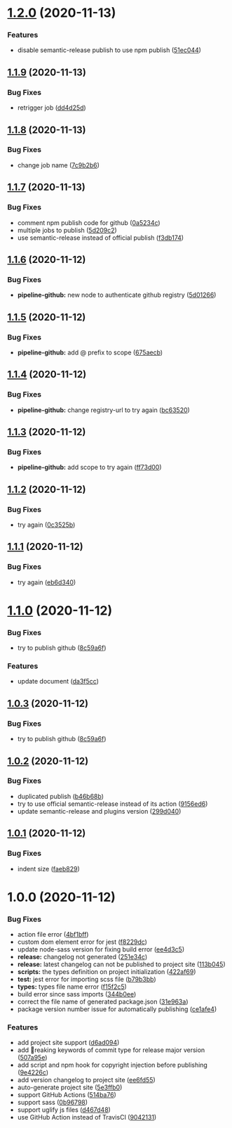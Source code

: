 # [1.2.0](https://github.com/bndynet/typescript-lib-starter/compare/v1.1.9...v1.2.0) (2020-11-13)


### Features

* disable semantic-release publish to use npm publish ([51ec044](https://github.com/bndynet/typescript-lib-starter/commit/51ec044fa56c7483a4d8e565923f7a7c1dac2362))

## [1.1.9](https://github.com/bndynet/typescript-lib-starter/compare/v1.1.8...v1.1.9) (2020-11-13)


### Bug Fixes

* retrigger job ([dd4d25d](https://github.com/bndynet/typescript-lib-starter/commit/dd4d25dff64d529f034fdb6c4e775b5f4dacab78))

## [1.1.8](https://github.com/bndynet/typescript-lib-starter/compare/v1.1.7...v1.1.8) (2020-11-13)


### Bug Fixes

* change job name ([7c9b2b6](https://github.com/bndynet/typescript-lib-starter/commit/7c9b2b6712a92bfa7326b56ee091bf86342c1c58))

## [1.1.7](https://github.com/bndynet/typescript-lib-starter/compare/v1.1.6...v1.1.7) (2020-11-13)


### Bug Fixes

* comment npm publish code for github ([0a5234c](https://github.com/bndynet/typescript-lib-starter/commit/0a5234cd347b692d36662ee79c29db6066c34024))
* multiple jobs to publish ([5d209c2](https://github.com/bndynet/typescript-lib-starter/commit/5d209c2c9bf09c93e40cade35e029761ac1a1d4f))
* use semantic-release instead of official publish ([f3db174](https://github.com/bndynet/typescript-lib-starter/commit/f3db17416d853ea25e99c3f00721a0d0605e7634))

## [1.1.6](https://github.com/bndynet/typescript-lib-starter/compare/v1.1.5...v1.1.6) (2020-11-12)


### Bug Fixes

* **pipeline-github:** new node to authenticate github registry ([5d01266](https://github.com/bndynet/typescript-lib-starter/commit/5d012666cf1a2b941f250f49ad88bd42a576b827))

## [1.1.5](https://github.com/bndynet/typescript-lib-starter/compare/v1.1.4...v1.1.5) (2020-11-12)


### Bug Fixes

* **pipeline-github:** add @ prefix to scope ([675aecb](https://github.com/bndynet/typescript-lib-starter/commit/675aecb0ba854888b9c178895a8bcb1446f278a2))

## [1.1.4](https://github.com/bndynet/typescript-lib-starter/compare/v1.1.3...v1.1.4) (2020-11-12)


### Bug Fixes

* **pipeline-github:** change registry-url to try again ([bc63520](https://github.com/bndynet/typescript-lib-starter/commit/bc63520899e34785a6eea0a2992dce317a65df36))

## [1.1.3](https://github.com/bndynet/typescript-lib-starter/compare/v1.1.2...v1.1.3) (2020-11-12)


### Bug Fixes

* **pipeline-github:** add scope to try again ([ff73d00](https://github.com/bndynet/typescript-lib-starter/commit/ff73d0025d36d5c1a60c721f0242b465e96f96b4))

## [1.1.2](https://github.com/bndynet/typescript-lib-starter/compare/v1.1.1...v1.1.2) (2020-11-12)


### Bug Fixes

* try again ([0c3525b](https://github.com/bndynet/typescript-lib-starter/commit/0c3525b3d6b6e630e47e8bf83cb7ed55c83612ec))

## [1.1.1](https://github.com/bndynet/typescript-lib-starter/compare/v1.1.0...v1.1.1) (2020-11-12)


### Bug Fixes

* try again ([eb6d340](https://github.com/bndynet/typescript-lib-starter/commit/eb6d340563aedeeb4ecb263f8b99d9c8e508ae77))

# [1.1.0](https://github.com/bndynet/typescript-lib-starter/compare/v1.0.2...v1.1.0) (2020-11-12)


### Bug Fixes

* try to publish github ([8c59a6f](https://github.com/bndynet/typescript-lib-starter/commit/8c59a6fe6a612d857417def60b23338bc767f344))


### Features

* update document ([da3f5cc](https://github.com/bndynet/typescript-lib-starter/commit/da3f5cccaa0a13f5768e1f0ace046e940ef85de6))

## [1.0.3](https://github.com/bndynet/typescript-lib-starter/compare/v1.0.2...v1.0.3) (2020-11-12)


### Bug Fixes

* try to publish github ([8c59a6f](https://github.com/bndynet/typescript-lib-starter/commit/8c59a6fe6a612d857417def60b23338bc767f344))

## [1.0.2](https://github.com/bndynet/typescript-lib-starter/compare/v1.0.1...v1.0.2) (2020-11-12)


### Bug Fixes

* duplicated publish ([b46b68b](https://github.com/bndynet/typescript-lib-starter/commit/b46b68b0d236991838aa28bca1a626a064a8db32))
* try to use official semantic-release instead of its action ([9156ed6](https://github.com/bndynet/typescript-lib-starter/commit/9156ed6c03f68993cbf5a7aef646a086aac17f26))
* update semantic-release and plugins version ([299d040](https://github.com/bndynet/typescript-lib-starter/commit/299d0405ad2ca781960afe57aa7a5735f55a4ba5))

## [1.0.1](https://github.com/bndynet/typescript-lib-starter/compare/v1.0.0...v1.0.1) (2020-11-12)


### Bug Fixes

* indent size ([faeb829](https://github.com/bndynet/typescript-lib-starter/commit/faeb8298fd8f0a1a1b4eddd2448bed66665399af))

# 1.0.0 (2020-11-12)


### Bug Fixes

* action file error ([4bf1bff](https://github.com/bndynet/typescript-lib-starter/commit/4bf1bff920a02b3b1da3be0f6c3f39b146036f5d))
* custom dom element error for jest ([f8229dc](https://github.com/bndynet/typescript-lib-starter/commit/f8229dc59a39af5956d426168602332a96f32bec))
* update node-sass version for fixing build error ([ee4d3c5](https://github.com/bndynet/typescript-lib-starter/commit/ee4d3c50531fe13f734dcb2a2afaca996abb13f2))
* **release:** changelog not generated ([251e34c](https://github.com/bndynet/typescript-lib-starter/commit/251e34c7267608983080a65988bbe43de3e4d21a))
* **release:** latest changelog can not be published to project site ([113b045](https://github.com/bndynet/typescript-lib-starter/commit/113b04589dfb15901a58a9114c9cff6d6f27cc23))
* **scripts:** the types definition on project initialization ([422af69](https://github.com/bndynet/typescript-lib-starter/commit/422af69aecae4a89b21956e1d0d818f31dd3bbf4))
* **test:** jest error for importing scss file ([b79b3bb](https://github.com/bndynet/typescript-lib-starter/commit/b79b3bbf52d313db3941e435ceb52378430c92ea))
* **types:** types file name error ([f15f2c5](https://github.com/bndynet/typescript-lib-starter/commit/f15f2c535d6aed62dd10694c0d9aa1a51313db01))
* build error since sass imports ([344b0ee](https://github.com/bndynet/typescript-lib-starter/commit/344b0eea493f31f7ccdc8ad86119d6372e42947b))
* correct the file name of generated package.json ([31e963a](https://github.com/bndynet/typescript-lib-starter/commit/31e963a1d7b75e80d07232bb173027de75d87800))
* package version number issue for automatically publishing ([ce1afe4](https://github.com/bndynet/typescript-lib-starter/commit/ce1afe4a64661a88b3f1d8bce6bda31d54ee7796))


### Features

* add project site support ([d6ad094](https://github.com/bndynet/typescript-lib-starter/commit/d6ad094d4534838c6c94e6961eb65b130197e822))
* add reaking keywords of commit type for release major version ([507a95e](https://github.com/bndynet/typescript-lib-starter/commit/507a95e4b0abc292e1a6d363efde6053cccb90c8))
* add script and npm hook for copyright injection before publishing ([9e4226c](https://github.com/bndynet/typescript-lib-starter/commit/9e4226c7fa2e45abc2c683b6e4ae7c840a536fe9))
* add version changelog to project site ([ee6fd55](https://github.com/bndynet/typescript-lib-starter/commit/ee6fd55f1e76175752bcaf8206d6e84f85f87e7f))
* auto-generate project site ([5e3ffb0](https://github.com/bndynet/typescript-lib-starter/commit/5e3ffb08c3ea79061ad82fb974ddd7f02dedeb7d))
* support GitHub Actions ([514ba76](https://github.com/bndynet/typescript-lib-starter/commit/514ba76826015faae3aa4b28148136d9ede20b36))
* support sass ([0b96798](https://github.com/bndynet/typescript-lib-starter/commit/0b967984859a03e33f52a886c0aaceb3828bc069))
* support uglify js files ([d467d48](https://github.com/bndynet/typescript-lib-starter/commit/d467d489c4e7c198877ecaf5805f22a0bcb529d0))
* use GitHub Action instead of TravisCI ([9042131](https://github.com/bndynet/typescript-lib-starter/commit/9042131f9b0f5a72480a770378fdb8e6f3d65140))

